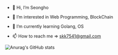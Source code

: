 - 👋 Hi, I’m Seongho

- 👀 I’m interested in Web Programming, BlockChain

- 🌱 I’m currently learning Golang, OS

- 📫 How to reach me => skk7541@gmail.com


![Anurag's GitHub stats](https://github-readme-stats.vercel.app/api?username=Ysh096&show_icons=true&theme=cobalt)
